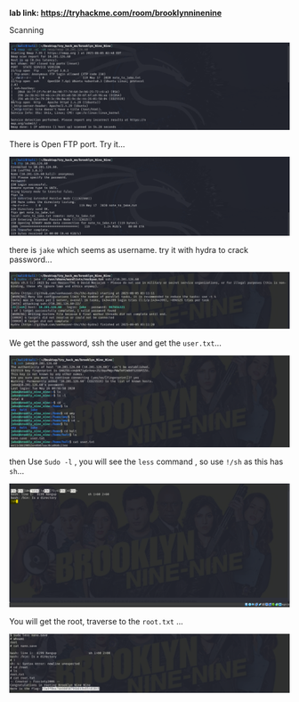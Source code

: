 **lab link: <https://tryhackme.com/room/brooklynninenine>**

Scanning 


![nmap](../assets/tryhackme/brooklyn_nine_nine/nmap.png)

There is Open FTP port. Try it...

![ftp](../assets/tryhackme/brooklyn_nine_nine/ftp.png)

there is `jake` which seems as username. try it with hydra to crack password...

![hydra](../assets/tryhackme/brooklyn_nine_nine/hydra.png)

We get the password, ssh the user and get the `user.txt`...

![ssh](../assets/tryhackme/brooklyn_nine_nine/user.txt.png)

then Use `Sudo -l` , you will see the `less` command , so use `!/sh` as this has `sh`...

![sh](../assets/tryhackme/brooklyn_nine_nine/sh.png)

You will get the root, traverse to the `root.txt` ...

![root](../assets/tryhackme/brooklyn_nine_nine/before_after_sh.png)